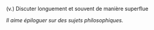 (v.) Discuter longuement et souvent de manière superflue

*Il aime épiloguer sur des sujets philosophiques.*